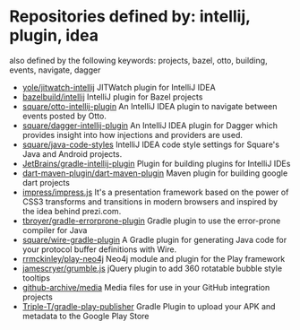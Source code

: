 # Repositories defined by: intellij, plugin, idea

also defined by the following keywords: projects, bazel, otto, building, events, navigate, dagger

- [yole/jitwatch-intellij](https://github.com/yole/jitwatch-intellij)
  JITWatch plugin for IntelliJ IDEA
- [bazelbuild/intellij](https://github.com/bazelbuild/intellij)
  IntelliJ plugin for Bazel projects
- [square/otto-intellij-plugin](https://github.com/square/otto-intellij-plugin)
  An IntelliJ IDEA plugin to navigate between events posted by Otto.
- [square/dagger-intellij-plugin](https://github.com/square/dagger-intellij-plugin)
  An IntelliJ IDEA plugin for Dagger which provides insight into how injections and providers are used.
- [square/java-code-styles](https://github.com/square/java-code-styles)
  IntelliJ IDEA code style settings for Square's Java and Android projects.
- [JetBrains/gradle-intellij-plugin](https://github.com/JetBrains/gradle-intellij-plugin)
  Plugin for building plugins for IntelliJ IDEs
- [dart-maven-plugin/dart-maven-plugin](https://github.com/dart-maven-plugin/dart-maven-plugin)
  Maven plugin for building google dart projects
- [impress/impress.js](https://github.com/impress/impress.js)
  It's a presentation framework based on the power of CSS3 transforms and transitions in modern browsers and inspired by the idea behind prezi.com.
- [tbroyer/gradle-errorprone-plugin](https://github.com/tbroyer/gradle-errorprone-plugin)
  Gradle plugin to use the error-prone compiler for Java
- [square/wire-gradle-plugin](https://github.com/square/wire-gradle-plugin)
  A Gradle plugin for generating Java code for your protocol buffer definitions with Wire.
- [rrmckinley/play-neo4j](https://github.com/rrmckinley/play-neo4j)
  Neo4j module and plugin for the Play framework
- [jamescryer/grumble.js](https://github.com/jamescryer/grumble.js)
  jQuery plugin to add 360 rotatable bubble style tooltips
- [github-archive/media](https://github.com/github-archive/media)
  Media files for use in your GitHub integration projects
- [Triple-T/gradle-play-publisher](https://github.com/Triple-T/gradle-play-publisher)
  Gradle Plugin to upload your APK and metadata to the Google Play Store
